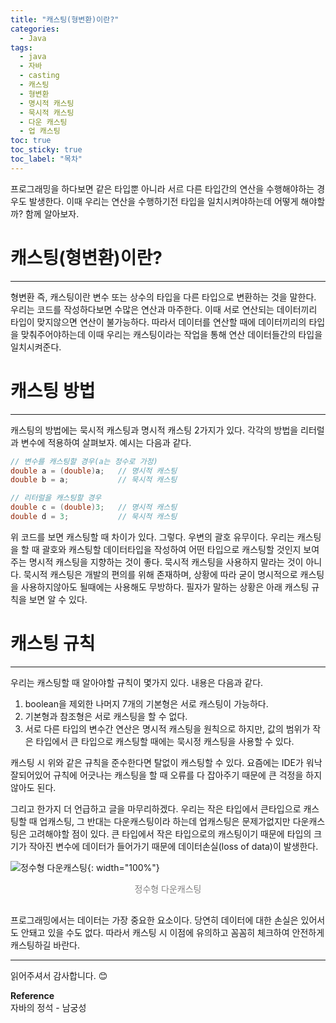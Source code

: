 ```yaml
---
title: "캐스팅(형변환)이란?"
categories:
  - Java
tags:
  - java
  - 자바
  - casting
  - 캐스팅
  - 형변환
  - 명시적 캐스팅
  - 묵시적 캐스팅
  - 다운 캐스팅
  - 업 캐스팅
toc: true
toc_sticky: true
toc_label: "목차"
---
```


프로그래밍을 하다보면 같은 타입뿐 아니라 서르 다른 타입간의 연산을 수행해야하는 경우도 발생한다. 이때 우리는 연산을 수행하기전 타입을 일치시켜야하는데 어떻게 해야할까? 함께 알아보자.

# 캐스팅(형변환)이란?
---
형변환 즉, 캐스팅이란 변수 또는 상수의 타입을 다른 타입으로 변환하는 것을 말한다. 우리는 코드를 작성하다보면 수많은 연산과 마주한다. 이때 서로 연산되는 데이터끼리 타입이 맞지않으면 연산이 불가능하다. 따라서 데이터를 연산할 때에 데이터끼리의 타입을 맞춰주어야하는데 이때 우리는 캐스팅이라는 작업을 통해 연산 데이터들간의 타입을 일치시켜준다.

# 캐스팅 방법
---
캐스팅의 방법에는 묵시적 캐스팅과 명시적 캐스팅 2가지가 있다. 각각의 방법을 리터럴과 변수에 적용하여 살펴보자.
예시는 다음과 같다.
```java
// 변수를 캐스팅할 경우(a는 정수로 가정)
double a = (double)a;   // 명시적 캐스팅
double b = a;           // 묵시적 캐스팅

// 리터럴을 캐스팅할 경우
double c = (double)3;   // 명시적 캐스팅
double d = 3;           // 묵시적 캐스팅
```
위 코드를 보면 캐스팅할 때 차이가 있다. 그렇다. 우변의 괄호 유무이다. 우리는 캐스팅을 할 때 괄호와 캐스팅할 데이터타입을 작성하여 어떤 타입으로 캐스팅할 것인지 보여주는 명시적 캐스팅을 
지향하는 것이 좋다. 묵시적 캐스팅을 사용하지 말라는 것이 아니다. 묵시적 캐스팅은 개발의 편의를 위해 존재하며, 상황에 따라 굳이 명시적으로 캐스팅을 사용하지않아도 될때에는 사용해도 무방하다.
필자가 말하는 상황은 아래 캐스팅 규칙을 보면 알 수 있다.

# 캐스팅 규칙
---
우리는 캐스팅할 때 알아야할 규칙이 몇가지 있다. 내용은 다음과 같다.
1. boolean을 제외한 나머지 7개의 기본형은 서로 캐스팅이 가능하다.
2. 기본형과 참조형은 서로 캐스팅을 할 수 없다.
3. 서로 다른 타입의 변수간 연산은 명시적 캐스팅을 원칙으로 하지만, 값의 범위가 작은 타입에서 큰 타입으로 캐스팅할 때에는 묵시정 캐스팅을 사용할 수 있다.

캐스팅 시 위와 같은 규칙을 준수한다면 탈없이 캐스팅할 수 있다. 요즘에는 IDE가 워낙 잘되어있어 규칙에 어긋나는 캐스팅을 할 때 오류를 다 잡아주기 때문에 큰 걱정을 하지않아도 된다.

그리고 한가지 더 언급하고 글을 마무리하겠다.
우리는 작은 타입에서 큰타입으로 캐스팅할 때 업캐스팅, 그 반대는 다운캐스팅이라 하는데 업캐스팅은 문제가없지만 다운캐스팅은 고려해야할 점이 있다.
큰 타입에서 작은 타입으로의 캐스팅이기 때문에 타입의 크기가 작아진 변수에 데이터가 들어가기 때문에 데이터손실(loss of data)이 발생한다.

![정수형 다운캐스팅](/blog/assets/img/posts/20220727/down-casting.png "정수형 다운캐스팅"){: width="100%"}
<div style="color: gray; text-align: center; margin-bottom: 30px;">정수형 다운캐스팅</div>
프로그래밍에서는 데이터는 가장 중요한 요소이다. 당연히 데이터에 대한 손실은 있어서도 안돼고 있을 수도 없다. 따라서 캐스팅 시 이점에 유의하고 꼼꼼히 체크하여 안전하게 캐스팅하길 바란다.

---

읽어주셔서 감사합니다. 😊

__Reference__  
자바의 정석 - 남궁성